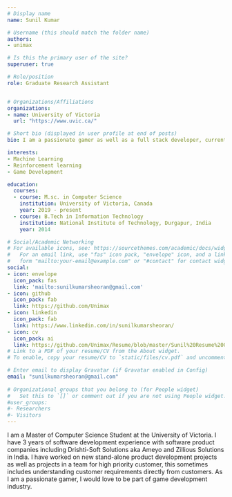 ```yaml
---
# Display name
name: Sunil Kumar

# Username (this should match the folder name)
authors:
- unimax

# Is this the primary user of the site?
superuser: true

# Role/position
role: Graduate Research Assistant


# Organizations/Affiliations
organizations:
- name: University of Victoria
  url: "https://www.uvic.ca/"

# Short bio (displayed in user profile at end of posts)
bio: I am a passionate gamer as well as a full stack developer, currently pursuing my M.sc. in Computer science at University of Victoria.

interests:
- Machine Learning
- Reinforcement learning
- Game Development

education:
  courses:
  - course: M.sc. in Computer Science
    institution: University of Victoria, Canada
    year: 2019 - present
  - course: B.Tech in Information Technology
    institution: National Institute of Technology, Durgapur, India
    year: 2014

# Social/Academic Networking
# For available icons, see: https://sourcethemes.com/academic/docs/widgets/#icons
#   For an email link, use "fas" icon pack, "envelope" icon, and a link in the
#   form "mailto:your-email@example.com" or "#contact" for contact widget.
social:
- icon: envelope
  icon_pack: fas
  link: 'mailto:sunilkumarsheoran@gmail.com'  
- icon: github
  icon_pack: fab
  link: https://github.com/Unimax
- icon: linkedin
  icon_pack: fab
  link: https://www.linkedin.com/in/sunilkumarsheoran/
- icon: cv
  icon_pack: ai
  link: https://github.com/Unimax/Resume/blob/master/Sunil%20Resume%20Google%20Co-op.pdf
# Link to a PDF of your resume/CV from the About widget.
# To enable, copy your resume/CV to `static/files/cv.pdf` and uncomment the lines below.  

# Enter email to display Gravatar (if Gravatar enabled in Config)
email: "sunilkumarsheoran@gmail.com"
  
# Organizational groups that you belong to (for People widget)
#   Set this to `[]` or comment out if you are not using People widget.  
#user_groups:
#- Researchers
#- Visitors
---
```


I am a Master of Computer Science Student at the University of Victoria. I have 3 years of software development experience with software product companies including Drishti-Soft Solutions aka Ameyo and Zillious Solutions in India. I have worked on new stand-alone product development projects as well as projects in a team for high priority customer, this sometimes includes understanding customer requirements directly from customers. As I am a passionate gamer, I would love to be part of game development industry.
